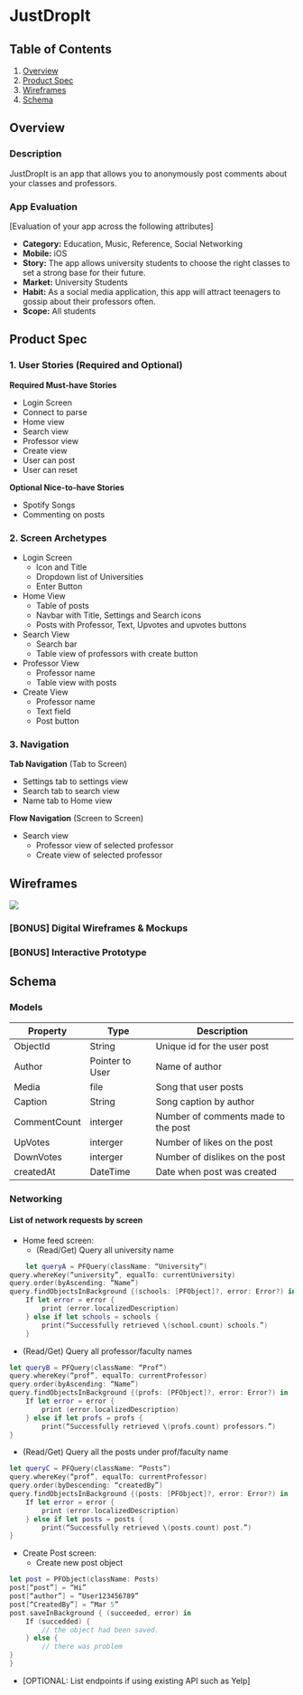 # JustDropIt

## Table of Contents
1. [Overview](#Overview)
1. [Product Spec](#Product-Spec)
1. [Wireframes](#Wireframes)
2. [Schema](#Schema)

## Overview
### Description
JustDropIt is an app that allows you to anonymously post comments about your classes and professors.

### App Evaluation
[Evaluation of your app across the following attributes]
- **Category:** Education, Music, Reference, Social Networking
- **Mobile:** iOS
- **Story:** The app allows university students to choose the right classes to set a strong base for their future. 
- **Market:** University Students
- **Habit:** As a social media application, this app will attract teenagers to gossip about their professors often.
- **Scope:** All students

## Product Spec

### 1. User Stories (Required and Optional)

**Required Must-have Stories**

* Login Screen
* Connect to parse
* Home view
* Search view
* Professor view
* Create view
* User can post
* User can reset

**Optional Nice-to-have Stories**

* Spotify Songs
* Commenting on posts

### 2. Screen Archetypes

* Login Screen
   * Icon and Title
   * Dropdown list of Universities
   * Enter Button
* Home View
   * Table of posts
   * Navbar with Title, Settings and Search icons
   * Posts with Professor, Text, Upvotes and upvotes buttons
* Search View
    * Search bar
    * Table view of professors with create button
* Professor View
    * Professor name
    * Table view with posts
* Create View
    * Professor name
    * Text field
    * Post button

### 3. Navigation

**Tab Navigation** (Tab to Screen)

* Settings tab to settings view
* Search tab to search view
* Name tab to Home view

**Flow Navigation** (Screen to Screen)

* Search view
   * Professor view of selected professor
   * Create view of selected professor

## Wireframes
![](https://i.imgur.com/gnipK6p.jpg)


### [BONUS] Digital Wireframes & Mockups

### [BONUS] Interactive Prototype

## Schema 
### Models

| Property | Type   | Description |
|----------|--------|-----------|
| ObjectId | String | Unique id for the user post |
| Author   |Pointer to User| Name of author |
| Media    | file   | Song that user posts |
| Caption | String | Song caption by author |
| CommentCount | interger |Number of comments made to the post |
| UpVotes | interger |Number of likes on the post |
| DownVotes | interger |Number of dislikes on the post |
| createdAt | DateTime | Date when post was created |

### Networking
<!--- [Add list of network requests by screen ] -->
#### List of network requests by screen 

* Home feed screen:
  * (Read/Get) Query all university name
  
```Swift 
    let queryA = PFQuery(className: “University”)
query.whereKey(“university”, equalTo: currentUniversity)
query.order(byAscending: “Name”)
query.findObjectsInBackground {(schools: [PFObject]?, error: Error?) in
	If let error = error {
		print (error.localizedDescription)
	} else if let schools = schools {
		print(“Successfully retrieved \(school.count) schools.”)
    }
```
  * (Read/Get) Query all professor/faculty names

```Swift
let queryB = PFQuery(className: “Prof”)
query.whereKey(“prof”, equalTo: currentProfessor)
query.order(byAscending: “Name”)
query.findObjectsInBackground {(profs: [PFObject]?, error: Error?) in
	If let error = error {
		print (error.localizedDescription)
	} else if let profs = profs {
		print(“Successfully retrieved \(profs.count) professors.”)
}

```
  *  (Read/Get) Query all the posts under prof/faculty name

```Swift
let queryC = PFQuery(className: “Posts”)
query.whereKey(“prof”, equalTo: currentProfessor)
query.order(byDescending: “createdBy”)
query.findObjectsInBackground {(posts: [PFObject]?, error: Error?) in
	If let error = error {
		print (error.localizedDescription)
	} else if let posts = posts {
		print(“Successfully retrieved \(posts.count) post.”)
}

```
* Create Post screen:
  * Create new post object

```Swift
let post = PFObject(className: Posts)
post[“post”] = “Hi”
post[“author”] = “User123456789”
post[“CreatedBy”] = “Mar 5”
post.saveInBackground { (succeeded, error) in
	If (succedded) {
		// the object had been saved.
	} else { 
		// there was problem
}
}

```

<!-- - [Create basic snippets for each Parse network request] -->
- [OPTIONAL: List endpoints if using existing API such as Yelp]
